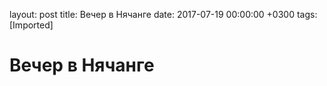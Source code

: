 layout: post
title: Вечер в Нячанге
date: 2017-07-19 00:00:00 +0300
tags: [Imported]
# Вечер в Нячанге

